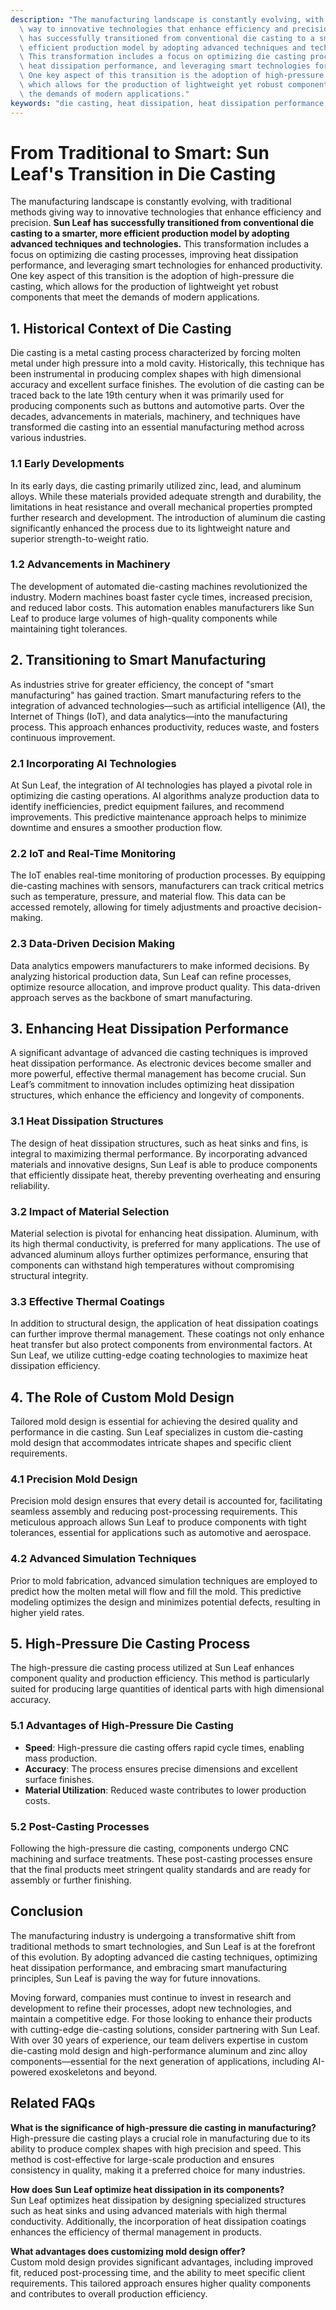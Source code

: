```yaml
---
description: "The manufacturing landscape is constantly evolving, with traditional methods giving\
  \ way to innovative technologies that enhance efficiency and precision. **Sun Leaf\
  \ has successfully transitioned from conventional die casting to a smarter, more\
  \ efficient production model by adopting advanced techniques and technologies.**\
  \ This transformation includes a focus on optimizing die casting processes, improving\
  \ heat dissipation performance, and leveraging smart technologies for enhanced productivity.\
  \ One key aspect of this transition is the adoption of high-pressure die casting,\
  \ which allows for the production of lightweight yet robust components that meet\
  \ the demands of modern applications."
keywords: "die casting, heat dissipation, heat dissipation performance, die casting process"
---
```

# From Traditional to Smart: Sun Leaf's Transition in Die Casting

The manufacturing landscape is constantly evolving, with traditional methods giving way to innovative technologies that enhance efficiency and precision. **Sun Leaf has successfully transitioned from conventional die casting to a smarter, more efficient production model by adopting advanced techniques and technologies.** This transformation includes a focus on optimizing die casting processes, improving heat dissipation performance, and leveraging smart technologies for enhanced productivity. One key aspect of this transition is the adoption of high-pressure die casting, which allows for the production of lightweight yet robust components that meet the demands of modern applications.

## 1. Historical Context of Die Casting

Die casting is a metal casting process characterized by forcing molten metal under high pressure into a mold cavity. Historically, this technique has been instrumental in producing complex shapes with high dimensional accuracy and excellent surface finishes. The evolution of die casting can be traced back to the late 19th century when it was primarily used for producing components such as buttons and automotive parts. Over the decades, advancements in materials, machinery, and techniques have transformed die casting into an essential manufacturing method across various industries.

### 1.1 Early Developments

In its early days, die casting primarily utilized zinc, lead, and aluminum alloys. While these materials provided adequate strength and durability, the limitations in heat resistance and overall mechanical properties prompted further research and development. The introduction of aluminum die casting significantly enhanced the process due to its lightweight nature and superior strength-to-weight ratio.

### 1.2 Advancements in Machinery

The development of automated die-casting machines revolutionized the industry. Modern machines boast faster cycle times, increased precision, and reduced labor costs. This automation enables manufacturers like Sun Leaf to produce large volumes of high-quality components while maintaining tight tolerances.

## 2. Transitioning to Smart Manufacturing

As industries strive for greater efficiency, the concept of "smart manufacturing" has gained traction. Smart manufacturing refers to the integration of advanced technologies—such as artificial intelligence (AI), the Internet of Things (IoT), and data analytics—into the manufacturing process. This approach enhances productivity, reduces waste, and fosters continuous improvement.

### 2.1 Incorporating AI Technologies

At Sun Leaf, the integration of AI technologies has played a pivotal role in optimizing die casting operations. AI algorithms analyze production data to identify inefficiencies, predict equipment failures, and recommend improvements. This predictive maintenance approach helps to minimize downtime and ensures a smoother production flow.

### 2.2 IoT and Real-Time Monitoring

The IoT enables real-time monitoring of production processes. By equipping die-casting machines with sensors, manufacturers can track critical metrics such as temperature, pressure, and material flow. This data can be accessed remotely, allowing for timely adjustments and proactive decision-making.

### 2.3 Data-Driven Decision Making

Data analytics empowers manufacturers to make informed decisions. By analyzing historical production data, Sun Leaf can refine processes, optimize resource allocation, and improve product quality. This data-driven approach serves as the backbone of smart manufacturing.

## 3. Enhancing Heat Dissipation Performance

A significant advantage of advanced die casting techniques is improved heat dissipation performance. As electronic devices become smaller and more powerful, effective thermal management has become crucial. Sun Leaf’s commitment to innovation includes optimizing heat dissipation structures, which enhance the efficiency and longevity of components.

### 3.1 Heat Dissipation Structures

The design of heat dissipation structures, such as heat sinks and fins, is integral to maximizing thermal performance. By incorporating advanced materials and innovative designs, Sun Leaf is able to produce components that efficiently dissipate heat, thereby preventing overheating and ensuring reliability.

### 3.2 Impact of Material Selection

Material selection is pivotal for enhancing heat dissipation. Aluminum, with its high thermal conductivity, is preferred for many applications. The use of advanced aluminum alloys further optimizes performance, ensuring that components can withstand high temperatures without compromising structural integrity.

### 3.3 Effective Thermal Coatings

In addition to structural design, the application of heat dissipation coatings can further improve thermal management. These coatings not only enhance heat transfer but also protect components from environmental factors. At Sun Leaf, we utilize cutting-edge coating technologies to maximize heat dissipation efficiency.

## 4. The Role of Custom Mold Design

Tailored mold design is essential for achieving the desired quality and performance in die casting. Sun Leaf specializes in custom die-casting mold design that accommodates intricate shapes and specific client requirements.

### 4.1 Precision Mold Design

Precision mold design ensures that every detail is accounted for, facilitating seamless assembly and reducing post-processing requirements. This meticulous approach allows Sun Leaf to produce components with tight tolerances, essential for applications such as automotive and aerospace.

### 4.2 Advanced Simulation Techniques

Prior to mold fabrication, advanced simulation techniques are employed to predict how the molten metal will flow and fill the mold. This predictive modeling optimizes the design and minimizes potential defects, resulting in higher yield rates.

## 5. High-Pressure Die Casting Process

The high-pressure die casting process utilized at Sun Leaf enhances component quality and production efficiency. This method is particularly suited for producing large quantities of identical parts with high dimensional accuracy.

### 5.1 Advantages of High-Pressure Die Casting

- **Speed**: High-pressure die casting offers rapid cycle times, enabling mass production.
- **Accuracy**: The process ensures precise dimensions and excellent surface finishes.
- **Material Utilization**: Reduced waste contributes to lower production costs.

### 5.2 Post-Casting Processes

Following the high-pressure die casting, components undergo CNC machining and surface treatments. These post-casting processes ensure that the final products meet stringent quality standards and are ready for assembly or further finishing.

## Conclusion

The manufacturing industry is undergoing a transformative shift from traditional methods to smart technologies, and Sun Leaf is at the forefront of this evolution. By adopting advanced die casting techniques, optimizing heat dissipation performance, and embracing smart manufacturing principles, Sun Leaf is paving the way for future innovations.

Moving forward, companies must continue to invest in research and development to refine their processes, adopt new technologies, and maintain a competitive edge. For those looking to enhance their products with cutting-edge die-casting solutions, consider partnering with Sun Leaf. With over 30 years of experience, our team delivers expertise in custom die-casting mold design and high-performance aluminum and zinc alloy components—essential for the next generation of applications, including AI-powered exoskeletons and beyond.

## Related FAQs

**What is the significance of high-pressure die casting in manufacturing?**  
High-pressure die casting plays a crucial role in manufacturing due to its ability to produce complex shapes with high precision and speed. This method is cost-effective for large-scale production and ensures consistency in quality, making it a preferred choice for many industries.

**How does Sun Leaf optimize heat dissipation in its components?**  
Sun Leaf optimizes heat dissipation by designing specialized structures such as heat sinks and using advanced materials with high thermal conductivity. Additionally, the incorporation of heat dissipation coatings enhances the efficiency of thermal management in products.

**What advantages does customizing mold design offer?**  
Custom mold design provides significant advantages, including improved fit, reduced post-processing time, and the ability to meet specific client requirements. This tailored approach ensures higher quality components and contributes to overall production efficiency.
